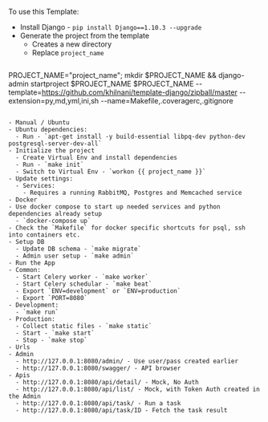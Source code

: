 
To use this Template:

- Install Django - `pip install Django==1.10.3 --upgrade`
- Generate the project from the template
  - Creates a new directory
  - Replace `project_name`
  ```
PROJECT_NAME="project_name"; mkdir $PROJECT_NAME && django-admin startproject $PROJECT_NAME $PROJECT_NAME --template=https://github.com/khilnani/template-django/zipball/master --extension=py,md,yml,ini,sh --name=Makefile,.coveragerc,.gitignore
  ```

- Manual / Ubuntu
  - Ubuntu dependencies:
    - Run - `apt-get install -y build-essential libpq-dev python-dev postgresql-server-dev-all`
  - Initialize the project
    - Create Virtual Env and install dependencies
    - Run - `make init`
    - Switch to Virtual Env - `workon {{ project_name }}`
  - Update settings:
    - Services:
      - Requires a running RabbitMQ, Postgres and Memcached service
- Docker
  - Use docker compose to start up needed services and python dependencies already setup
    - `docker-compose up`
  - Check the `Makefile` for docker specific shortcuts for psql, ssh into containers etc.
- Setup DB
    - Update DB schema - `make migrate`
    - Admin user setup - `make admin`
- Run the App
  - Common:
    - Start Celery worker - `make worker`
    - Start Celery schedular - `make beat`
    - Export `ENV=development` or `ENV=production`
    - Export `PORT=8080`
  - Development:
    - `make run`
  - Production:
    - Collect static files - `make static`
    - Start - `make start`
    - Stop - `make stop`
- Urls
  - Admin
    - http://127.0.0.1:8080/admin/ - Use user/pass created earlier
    - http://127.0.0.1:8080/swagger/ - API browser
  - Apis
    - http://127.0.0.1:8080/api/detail/ - Mock, No Auth
    - http://127.0.0.1:8080/api/list/ - Mock, with Token Auth created in the Admin
    - http://127.0.0.1:8080/api/task/ - Run a task
    - http://127.0.0.1:8080/api/task/ID - Fetch the task result
